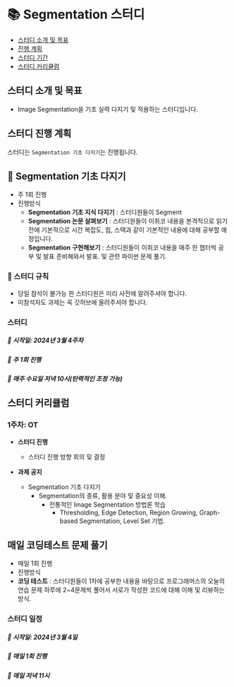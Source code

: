 # 📚 Segmentation 스터디

- [스터디 소개 및 목표](#스터디-소개-및-목표)
- [진행 계획](#스터디-진행-계획)
- [스터디 기간](#스터디)
- [스터디 커리큘럼](#스터디-커리큘럼)


## 스터디 소개 및 목표
- Image Segmentation을 기초 실력 다지기 및 적용하는 스터디입니다.

## 스터디 진행 계획
스터디는 `Segmentation 기초 다지기`는 진행됩니다.

## 📌 Segmentation 기초 다지기
- 주 1회 진행
- 진행방식
  - **Segmentation 기초 지식 다지기** : 스터디원들이 Segment
  - **Segmentation 논문 살펴보기** : 스터디원들이 이취코 내용을 본격적으로 읽기전에 기본적으로 시간 복잡도, 힙, 스택과 같이 기본적인 내용에 대해 공부할 예정입니다.
  - **Segmentation 구현해보기** : 스터디원들이 이취코 내용을 매주 한 챕터씩 공부 및 발표 준비해와서 발표. 및 관련 파이썬 문제 풀기.
 
### 📌 스터디 규칙
- 당일 참석이 불가능 한 스터디원은 미리 사전에 알려주셔야 합니다.
- 미참석자도 과제는 꼭 깃허브에 올려주셔야 합니다.

### 스터디
##### 📅 시작일: 2024년 3월 4주차
##### 📅 주 1회 진행 
##### 📅 매주 수요일 저녁 10시(탄력적인 조정 가능)
	
## 스터디 커리큘럼
### 1주차: OT
- **스터디 진행**
   - 스터디 진행 방향 회의 및 결정
    
- **과제 공지**
	- Segmentation 기초 다지기
 	  - Segmentation의 종류, 활용 분야 및 중요성 이해.
    	  - 전통적인 Image Segmentation 방법론 학습
            - Thresholding, Edge Detection, Region Growing, Graph-based Segmentation, Level Set 기법.

## 매일 코딩테스트 문제 풀기
- 매일 1회 진행
- 진행방식
- **코딩 테스트** : 스터디원들이 1차에 공부한 내용을 바탕으로 프로그래머스의 오늘의 연습 문제 하루에 2~4문제씩 풀어서 서로가 작성한 코드에 대해 이해 및 리뷰하는 방식.

### 스터디 일정
##### 📅 시작일: 2024년 3월 4일
##### 📅 매일 1회 진행 
##### 📅 매일 저녁 11시 

